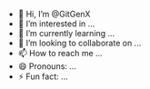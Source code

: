 - 👋 Hi, I’m @GitGenX
- 👀 I’m interested in ...
- 🌱 I’m currently learning ...
- 💞️ I’m looking to collaborate on ...
- 📫 How to reach me ...
- 😄 Pronouns: ...
- ⚡ Fun fact: ...

<!---
GitGenX/GitGenX is a ✨ special ✨ repository because its `README.md` (this file) appears on your GitHub profile.
You can click the Preview link to take a look at your changes.
--->
